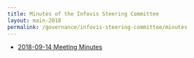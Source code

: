 ```yaml
---
title: Minutes of the Infovis Steering Committee
layout: main-2018
permalink: /governance/infovis-steering-committee/minutes
---
```


* [2018-09-14 Meeting Minutes](2018-09-14-infovis-sc-minutes.pdf)

